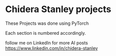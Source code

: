 # Chidera Stanley projects

These Projects was done using PyTorch

Each section is numbered accordingly.


follow me on LinkedIn for more AI posts https://www.linkedin.com/in/chidera-stanley

